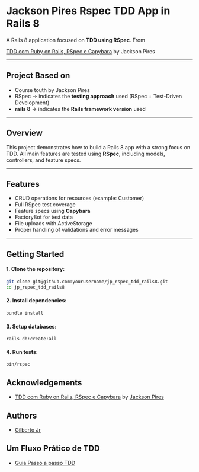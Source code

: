 # Jackson Pires Rspec TDD App in Rails 8

A Rails 8 application focused on **TDD using RSpec**.
From

[TDD com Ruby on Rails, RSpec e Capybara](https://www.udemy.com/course/rails-tdd/) by Jackson Pires

---

## Project Based on

- Course touth by Jackson Pires
- RSpec → indicates the **testing approach** used (RSpec + Test-Driven Development)
- **rails 8** → indicates the **Rails framework version** used

---

## Overview

This project demonstrates how to build a Rails 8 app with a strong focus on TDD. All main features are tested using **RSpec**, including models, controllers, and feature specs.

---

## Features

- CRUD operations for resources (example: Customer)
- Full RSpec test coverage
- Feature specs using **Capybara**
- FactoryBot for test data
- File uploads with ActiveStorage
- Proper handling of validations and error messages

---

## Getting Started

#### 1. Clone the repository:

```bash
git clone git@github.com:yourusername/jp_rspec_tdd_rails8.git
cd jp_rspec_tdd_rails8
```

#### 2. Install dependencies:

```
bundle install
```

#### 3. Setup databases:

```
rails db:create:all
```

#### 4. Run tests:

```
bin/rspec
```

## Acknowledgements

- [TDD com Ruby on Rails, RSpec e Capybara](https://www.udemy.com/course/rails-tdd/) by [Jackson Pires](https://www.udemy.com/user/jackson-pires-de-oliveira-santos-junior/)

## Authors

- [Gilberto Jr](https://www.linkedin.com/in/giljrx/)

## Um Fluxo Prático de TDD

- [Guia Passo a passo TDD](/fluxo_pratico_tdd.md)
